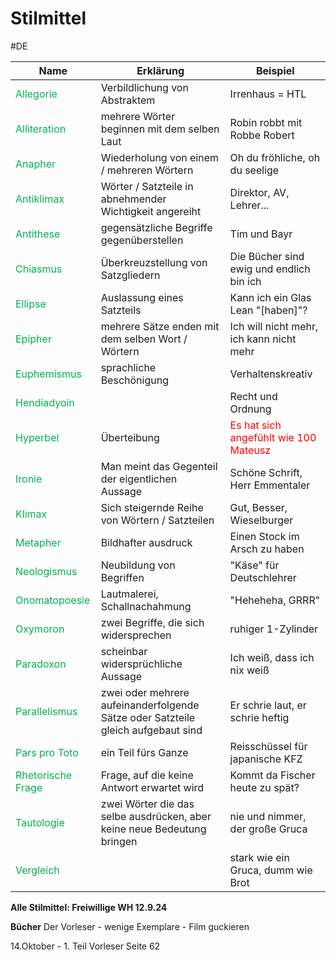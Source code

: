 # Stilmittel
#DE 

| **Name**                                             | **Erklärung**                                                                    | **Beispiel**                                                             |
| ---------------------------------------------------- | -------------------------------------------------------------------------------- | ------------------------------------------------------------------------ |
| <span style="color:#00b050">Allegorie</span>         | Verbildlichung von Abstraktem                                                    | Irrenhaus = HTL                                                          |
| <span style="color:#00b050">Alliteration</span>      | mehrere Wörter beginnen mit dem selben Laut                                      | Robin robbt mit Robbe Robert                                             |
| <span style="color:#00b050">Anapher</span>           | Wiederholung von einem / mehreren Wörtern                                        | Oh du fröhliche, oh du seelige                                           |
| <span style="color:#00b050">Antiklimax</span>        | Wörter / Satzteile in abnehmender Wichtigkeit angereiht                          | Direktor, AV, Lehrer...                                                  |
| <span style="color:#00b050">Antithese</span>         | gegensätzliche Begriffe gegenüberstellen                                         | Tim und Bayr                                                             |
| <span style="color:#00b050">Chiasmus</span>          | Überkreuzstellung von Satzgliedern                                               | Die Bücher sind ewig und endlich bin ich                                 |
| <span style="color:#00b050">Ellipse</span>           | Auslassung eines Satzteils                                                       | Kann ich ein Glas Lean "[haben]"?                                        |
| <span style="color:#00b050">Epipher</span>           | mehrere Sätze enden mit dem selben Wort / Wörtern                                | Ich will nicht mehr, ich kann nicht mehr                                 |
| <span style="color:#00b050">Euphemismus</span>       | sprachliche Beschönigung                                                         | Verhaltenskreativ                                                        |
| <span style="color:#00b050">Hendiadyoin</span>       |                                                                                  | Recht und Ordnung                                                        |
| <span style="color:#00b050">Hyperbel</span>          | Überteibung                                                                      | <span style="color:#ff0000">Es hat sich angefühlt wie 100 Mateusz</span> |
| <span style="color:#00b050">Ironie</span>            | Man meint das Gegenteil der eigentlichen Aussage                                 | Schöne Schrift, Herr Emmentaler                                          |
| <span style="color:#00b050">Klimax</span>            | Sich steigernde Reihe von Wörtern / Satzteilen                                   | Gut, Besser, Wieselburger                                                |
| <span style="color:#00b050">Metapher</span>          | Bildhafter ausdruck                                                              | Einen Stock im Arsch zu haben                                            |
| <span style="color:#00b050">Neologismus</span>       | Neubildung von Begriffen                                                         | "Käse" für Deutschlehrer                                                 |
| <span style="color:#00b050">Onomatopoesie</span>     | Lautmalerei, Schallnachahmung                                                    | "Heheheha, GRRR"                                                         |
| <span style="color:#00b050">Oxymoron</span>          | zwei Begriffe, die sich widersprechen                                            | ruhiger 1-Zylinder                                                       |
| <span style="color:#00b050">Paradoxon</span>         | scheinbar widersprüchliche Aussage                                               | Ich weiß, dass ich nix weiß                                              |
| <span style="color:#00b050">Parallelismus</span>     | zwei oder mehrere aufeinanderfolgende Sätze oder Satzteile gleich aufgebaut sind | Er schrie laut, er schrie heftig                                         |
| <span style="color:#00b050">Pars pro Toto</span>     | ein Teil fürs Ganze                                                              | Reisschüssel für japanische KFZ                                          |
| <span style="color:#00b050">Rhetorische Frage</span> | Frage, auf die keine Antwort erwartet wird                                       | Kommt da Fischer heute zu spät?                                          |
| <span style="color:#00b050">Tautologie</span>        | zwei Wörter die das selbe ausdrücken, aber keine neue Bedeutung bringen          | nie und nimmer, der große Gruca                                          |
| <span style="color:#00b050">Vergleich</span>         |                                                                                  | stark wie ein Gruca, dumm wie Brot                                       |

**Alle Stilmittel: Freiwillige WH 12.9.24**

**Bücher**
Der Vorleser - wenige Exemplare - Film guckieren

14.Oktober - 1. Teil Vorleser Seite 62